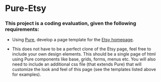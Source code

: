 Pure-Etsy
=========

### This project is a coding evaluation, given the following requirements:
 
* Using [Pure](http://purecss.io/), develop a page template for the [Etsy homepage](http://www.etsy.com/).

* This does not have to be a perfect clone of the Etsy page, feel free to include your own design elements. This should be a single page of html using Pure components like base, grids, forms, menus etc. You will also need to include an additional css file (that extends Pure) that will customize the look and feel of this page (see the templates listed above for examples).